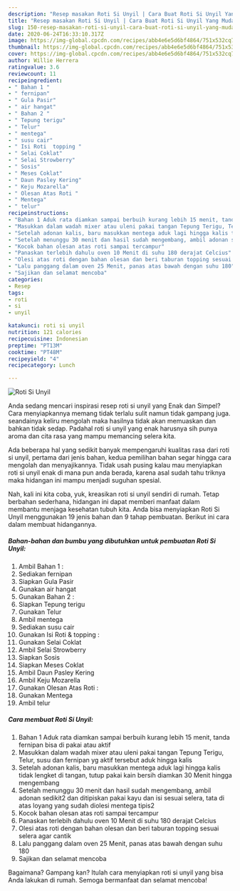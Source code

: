 ```yaml
---
description: "Resep masakan Roti Si Unyil | Cara Buat Roti Si Unyil Yang Mudah Dan Praktis"
title: "Resep masakan Roti Si Unyil | Cara Buat Roti Si Unyil Yang Mudah Dan Praktis"
slug: 150-resep-masakan-roti-si-unyil-cara-buat-roti-si-unyil-yang-mudah-dan-praktis
date: 2020-06-24T16:33:10.317Z
image: https://img-global.cpcdn.com/recipes/abb4e6e5d6bf4864/751x532cq70/roti-si-unyil-foto-resep-utama.jpg
thumbnail: https://img-global.cpcdn.com/recipes/abb4e6e5d6bf4864/751x532cq70/roti-si-unyil-foto-resep-utama.jpg
cover: https://img-global.cpcdn.com/recipes/abb4e6e5d6bf4864/751x532cq70/roti-si-unyil-foto-resep-utama.jpg
author: Willie Herrera
ratingvalue: 3.6
reviewcount: 11
recipeingredient:
- " Bahan 1 "
- " fernipan"
- " Gula Pasir"
- " air hangat"
- " Bahan 2 "
- " Tepung terigu"
- " Telur"
- " mentega"
- " susu cair"
- " Isi Roti  topping "
- " Selai Coklat"
- " Selai Strowberry"
- " Sosis"
- " Meses Coklat"
- " Daun Pasley Kering"
- " Keju Mozarella"
- " Olesan Atas Roti "
- " Mentega"
- " telur"
recipeinstructions:
- "Bahan 1 Aduk rata diamkan sampai berbuih kurang lebih 15 menit, tanda fernipan bisa di pakai atau aktif"
- "Masukkan dalam wadah mixer atau uleni pakai tangan Tepung Terigu, Telur, susu dan fernipan yg aktif tersebut aduk hingga kalis"
- "Setelah adonan kalis, baru masukkan mentega aduk lagi hingga kalis tidak lengket di tangan, tutup pakai kain bersih diamkan 30 Menit hingga mengembang"
- "Setelah menunggu 30 menit dan hasil sudah mengembang, ambil adonan sedikit2 dan ditipiskan pakai kayu dan isi sesuai selera, tata di atas loyang yang sudah diolesi mentega tipis2"
- "Kocok bahan olesan atas roti sampai tercampur"
- "Panaskan terlebih dahulu oven 10 Menit di suhu 180 derajat Celcius"
- "Olesi atas roti dengan bahan olesan dan beri taburan topping sesuai selera agar cantik"
- "Lalu panggang dalam oven 25 Menit, panas atas bawah dengan suhu 180"
- "Sajikan dan selamat mencoba"
categories:
- Resep
tags:
- roti
- si
- unyil

katakunci: roti si unyil 
nutrition: 121 calories
recipecuisine: Indonesian
preptime: "PT13M"
cooktime: "PT48M"
recipeyield: "4"
recipecategory: Lunch

---
```



![Roti Si Unyil](https://img-global.cpcdn.com/recipes/abb4e6e5d6bf4864/751x532cq70/roti-si-unyil-foto-resep-utama.jpg)

Anda sedang mencari inspirasi resep roti si unyil yang Enak dan Simpel? Cara menyiapkannya memang tidak terlalu sulit namun tidak gampang juga. seandainya keliru mengolah maka hasilnya tidak akan memuaskan dan bahkan tidak sedap. Padahal roti si unyil yang enak harusnya sih punya aroma dan cita rasa yang mampu memancing selera kita.



Ada beberapa hal yang sedikit banyak mempengaruhi kualitas rasa dari roti si unyil, pertama dari jenis bahan, kedua pemilihan bahan segar hingga cara mengolah dan menyajikannya. Tidak usah pusing kalau mau menyiapkan roti si unyil enak di mana pun anda berada, karena asal sudah tahu triknya maka hidangan ini mampu menjadi suguhan spesial.


Nah, kali ini kita coba, yuk, kreasikan roti si unyil sendiri di rumah. Tetap berbahan sederhana, hidangan ini dapat memberi manfaat dalam membantu menjaga kesehatan tubuh kita. Anda bisa menyiapkan Roti Si Unyil menggunakan 19 jenis bahan dan 9 tahap pembuatan. Berikut ini cara dalam membuat hidangannya.

<!--inarticleads1-->

##### Bahan-bahan dan bumbu yang dibutuhkan untuk pembuatan Roti Si Unyil:

1. Ambil  Bahan 1 :
1. Sediakan  fernipan
1. Siapkan  Gula Pasir
1. Gunakan  air hangat
1. Gunakan  Bahan 2 :
1. Siapkan  Tepung terigu
1. Gunakan  Telur
1. Ambil  mentega
1. Sediakan  susu cair
1. Gunakan  Isi Roti &amp; topping :
1. Gunakan  Selai Coklat
1. Ambil  Selai Strowberry
1. Siapkan  Sosis
1. Siapkan  Meses Coklat
1. Ambil  Daun Pasley Kering
1. Ambil  Keju Mozarella
1. Gunakan  Olesan Atas Roti :
1. Gunakan  Mentega
1. Ambil  telur




<!--inarticleads2-->

##### Cara membuat Roti Si Unyil:

1. Bahan 1 Aduk rata diamkan sampai berbuih kurang lebih 15 menit, tanda fernipan bisa di pakai atau aktif
1. Masukkan dalam wadah mixer atau uleni pakai tangan Tepung Terigu, Telur, susu dan fernipan yg aktif tersebut aduk hingga kalis
1. Setelah adonan kalis, baru masukkan mentega aduk lagi hingga kalis tidak lengket di tangan, tutup pakai kain bersih diamkan 30 Menit hingga mengembang
1. Setelah menunggu 30 menit dan hasil sudah mengembang, ambil adonan sedikit2 dan ditipiskan pakai kayu dan isi sesuai selera, tata di atas loyang yang sudah diolesi mentega tipis2
1. Kocok bahan olesan atas roti sampai tercampur
1. Panaskan terlebih dahulu oven 10 Menit di suhu 180 derajat Celcius
1. Olesi atas roti dengan bahan olesan dan beri taburan topping sesuai selera agar cantik
1. Lalu panggang dalam oven 25 Menit, panas atas bawah dengan suhu 180
1. Sajikan dan selamat mencoba




Bagaimana? Gampang kan? Itulah cara menyiapkan roti si unyil yang bisa Anda lakukan di rumah. Semoga bermanfaat dan selamat mencoba!
